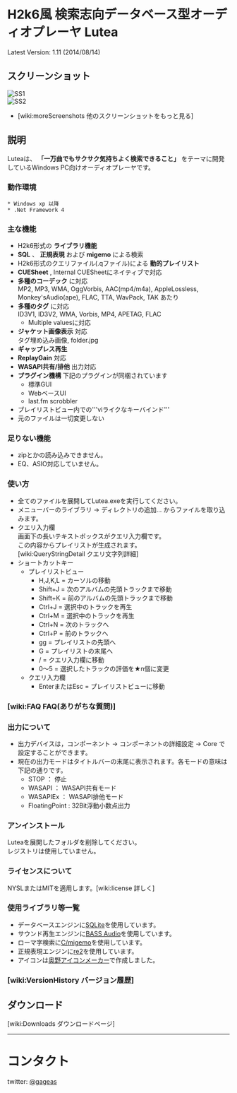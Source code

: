 # H2k6風 検索志向データベース型オーディオプレーヤ Lutea
Latest Version: 1.11 (2014/08/14)

## スクリーンショット
![SS1](http://lutea.gageas.com/lutea/raw-attachment/wiki/moreScreenshots/v1.11-main.png)  
![SS2](http://lutea.gageas.com/lutea/raw-attachment/wiki/moreScreenshots/v1.00-taskbar.png) 

 * [wiki:moreScreenshots 他のスクリーンショットをもっと見る]

## 説明

Luteaは、 __「一万曲でもサクサク気持ちよく検索できること」__
をテーマに開発しているWindows PC向けオーディオプレーヤです。

### 動作環境
    * Windows xp 以降
    * .Net Framework 4

### 主な機能
  * H2k6形式の __ライブラリ機能__
  * __SQL__ 、 __正規表現__ および __migemo__ による検索
  * H2k6形式のクエリファイル(.qファイル)による __動的プレイリスト__
  * __CUESheet__ , Internal CUESheetにネイティブで対応
  * __多種のコーデック__ に対応  
    MP2, MP3, WMA, OggVorbis, AAC(mp4/m4a), AppleLossless, Monkey'sAudio(ape), FLAC, TTA, WavPack, TAK あたり
  * __多種のタグ__ に対応  
    ID3V1, ID3V2, WMA, Vorbis, MP4, APETAG, FLAC
    * Multiple valuesに対応
  * __ジャケット画像表示__ 対応  
    タグ埋め込み画像, folder.jpg
  * __ギャップレス再生__
  * __ReplayGain__ 対応
  * __WASAPI共有/排他__ 出力対応
  * __プラグイン機構__ 下記のプラグインが同梱されています
    * 標準GUI
    * WebベースUI
    * last.fm scrobbler
  * プレイリストビュー内での'''viライクなキーバインド'''
  * 元のファイルは一切変更しない

### 足りない機能
  * zipとかの読み込みできません。
  * EQ、ASIO対応していません。

### 使い方
  * 全てのファイルを展開してLutea.exeを実行してください。
  * メニューバーのライブラリ → ディレクトリの追加... からファイルを取り込みます。
  * クエリ入力欄  
    画面下の長いテキストボックスがクエリ入力欄です。  
    この内容からプレイリストが生成されます。  
    [wiki:QueryStringDetail クエリ文字列詳細]
  * ショートカットキー
    * プレイリストビュー
      * H,J,K,L = カーソルの移動
      * Shift+J = 次のアルバムの先頭トラックまで移動
      * Shift+K = 前のアルバムの先頭トラックまで移動
      * Ctrl+J = 選択中のトラックを再生
      * Ctrl+M = 選択中のトラックを再生
      * Ctrl+N = 次のトラックへ
      * Ctrl+P = 前のトラックへ
      * gg = プレイリストの先頭へ
      * G = プレイリストの末尾へ
      * / = クエリ入力欄に移動
      * 0～5 = 選択したトラックの評価を★n個に変更
    * クエリ入力欄
      * EnterまたはEsc = プレイリストビューに移動

### [wiki:FAQ FAQ(ありがちな質問)]

### 出力について
   * 出力デバイスは，コンポーネント → コンポーネントの詳細設定 → Core で設定することができます。
   * 現在の出力モードはタイトルバーの末尾に表示されます。各モードの意味は下記の通りです。
     * STOP ： 停止
     * WASAPI ： WASAPI共有モード
     * WASAPIEx ： WASAPI排他モード
     * FloatingPoint : 32Bit浮動小数点出力

### アンインストール
Luteaを展開したフォルダを削除してください。  
レジストリは使用していません。

### ライセンスについて
NYSLまたはMITを適用します。[wiki:license 詳しく]

### 使用ライブラリ等一覧
  * データベースエンジンに[SQLite](http://www.sqlite.org/)を使用しています。
  * サウンド再生エンジンに[BASS Audio](http://www.un4seen.com/)を使用しています。
  * ローマ字検索に[C/migemo](http://www.kaoriya.net/software/cmigemo)を使用しています。
  * 正規表現エンジンに[re2](http://code.google.com/p/re2/)を使用しています。
  * アイコンは[奥野アイコンメーカー](http://gyu.que.jp/oqunomaker/oqunomaker.html)で作成しました。

### [wiki:VersionHistory バージョン履歴]

## ダウンロード
[wiki:Downloads ダウンロードページ]

----
# コンタクト
twitter: [@gageas](http://twitter.com/gageas)
